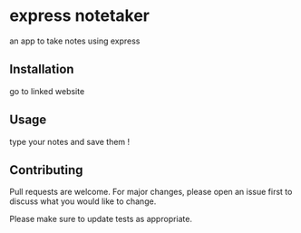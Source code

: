 # express notetaker

an app to take notes using express

## Installation

go to linked website 


## Usage

type your notes and save them !

## Contributing

Pull requests are welcome. For major changes, please open an issue first
to discuss what you would like to change.

Please make sure to update tests as appropriate.


